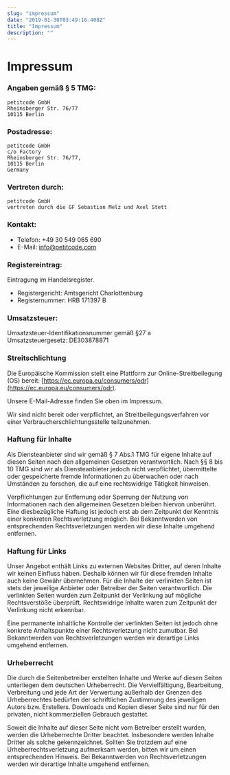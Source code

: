 ```yaml
---
slug: "impressum"
date: "2019-01-30T03:49:16.408Z"
title: "Impressum"
description: ""
---
```


# Impressum

### Angaben gemäß § 5 TMG:

```
petitcode GmbH
Rheinsberger Str. 76/77
10115 Berlin
```

### Postadresse:

```
petitcode GmbH
c/o Factory
Rheinsberger Str. 76/77,
10115 Berlin
Germany
```

### Vertreten durch:

```
petitcode GmbH
vertreten durch die GF Sebastian Melz und Axel Stett
```

### Kontakt:

* Telefon: +49 30 549 065 690
* E-Mail: info@petitcode.com

### Registereintrag:

Eintragung im Handelsregister.

* Registergericht: Amtsgericht Charlottenburg
* Registernummer: HRB 171397 B

### Umsatzsteuer:

Umsatzsteuer-Identifikationsnummer gemäß §27 a Umsatzsteuergesetz: DE303878871

### Streitschlichtung

Die Europäische
Kommission stellt eine Plattform zur Online-Streitbeilegung (OS) bereit: [https://ec.europa.eu/consumers/odr](https://ec.europa.eu/consumers/odr).

Unsere E-Mail-Adresse finden Sie oben im Impressum.

Wir sind nicht bereit oder verpflichtet, an
Streitbeilegungsverfahren vor einer Verbraucherschlichtungsstelle teilzunehmen.

### Haftung für Inhalte

Als Diensteanbieter sind wir gemäß § 7 Abs.1 TMG für
eigene Inhalte auf diesen Seiten nach den allgemeinen Gesetzen verantwortlich. Nach §§ 8 bis
10 TMG sind wir als Diensteanbieter jedoch nicht verpflichtet, übermittelte oder gespeicherte fremde
Informationen zu überwachen oder nach Umständen zu forschen, die auf eine rechtswidrige
Tätigkeit hinweisen.

Verpflichtungen zur Entfernung oder Sperrung der Nutzung von
Informationen nach den allgemeinen Gesetzen bleiben hiervon unberührt. Eine diesbezügliche
Haftung ist jedoch erst ab dem Zeitpunkt der Kenntnis einer konkreten Rechtsverletzung möglich.
Bei Bekanntwerden von entsprechenden Rechtsverletzungen werden wir diese Inhalte umgehend
entfernen.

### Haftung für Links

Unser Angebot enthält Links zu externen
Websites Dritter, auf deren Inhalte wir keinen Einfluss haben. Deshalb können wir für diese
fremden Inhalte auch keine Gewähr übernehmen. Für die Inhalte der verlinkten Seiten ist
stets der jeweilige Anbieter oder Betreiber der Seiten verantwortlich. Die verlinkten Seiten wurden zum
Zeitpunkt der Verlinkung auf mögliche Rechtsverstöße überprüft.
Rechtswidrige Inhalte waren zum Zeitpunkt der Verlinkung nicht erkennbar.

Eine permanente
inhaltliche Kontrolle der verlinkten Seiten ist jedoch ohne konkrete Anhaltspunkte einer Rechtsverletzung
nicht zumutbar. Bei Bekanntwerden von Rechtsverletzungen werden wir derartige Links umgehend
entfernen.

### Urheberrecht

Die durch die Seitenbetreiber erstellten Inhalte und Werke auf
diesen Seiten unterliegen dem deutschen Urheberrecht. Die Vervielfältigung, Bearbeitung,
Verbreitung und jede Art der Verwertung außerhalb der Grenzen des Urheberrechtes bedürfen
der schriftlichen Zustimmung des jeweiligen Autors bzw. Erstellers. Downloads und Kopien dieser Seite
sind nur für den privaten, nicht kommerziellen Gebrauch gestattet.

Soweit die Inhalte auf
dieser Seite nicht vom Betreiber erstellt wurden, werden die Urheberrechte Dritter beachtet. Insbesondere
werden Inhalte Dritter als solche gekennzeichnet. Sollten Sie trotzdem auf eine Urheberrechtsverletzung
aufmerksam werden, bitten wir um einen entsprechenden Hinweis. Bei Bekanntwerden von
Rechtsverletzungen werden wir derartige Inhalte umgehend entfernen.

